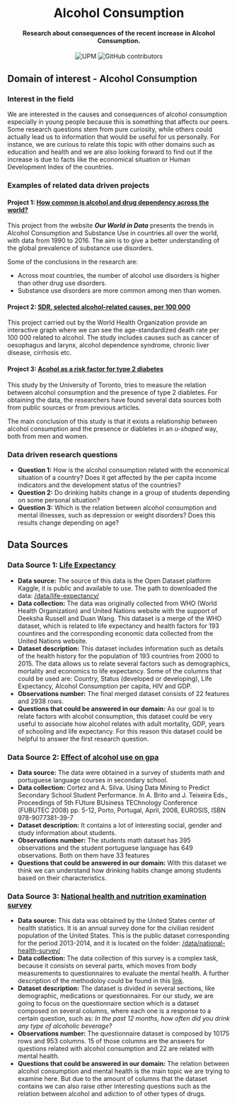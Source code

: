 <h1 align="center">Alcohol Consumption</h1>
<h4 align="center">Research about consequences of the recent increase in Alcohol Consumption. </h4>

<p align="center">
  <img alt="UPM" src="https://img.shields.io/badge/EIT%20Digital-UPM-blue?style=flat-square">
  <img alt="GitHub contributors" src="https://img.shields.io/github/contributors/angeligareta/AlcoholConsumption?style=flat-square">
</p>

## Domain of interest - Alcohol Consumption

### Interest in the field

We are interested in the causes and consequences of alcohol consumption especially in young people because this is something that affects our peers. Some research questions stem from pure curiosity, while others could actually lead us to information that would be useful for us personally. For instance, we are curious to relate this topic with other domains such as education and health and we are also looking forward to find out if the increase is due to facts like the economical situation or Human Development Index of the countries.

### Examples of related data driven projects

#### Project 1: [How common is alcohol and drug dependency across the world?](https://ourworldindata.org/alcohol-and-drug-dependency)

This project from the website **_Our World in Data_** presents the trends in Alcohol Consumption and Substance Use in countries all over the world, with data from 1990 to 2016. The aim is to give a better understanding of the global prevalence of substance use disorders.

Some of the conclusions in the research are:

- Across most countries, the number of alcohol use disorders is higher than other drug use disorders.
- Substance use disorders are more common among men than women.

#### Project 2: [SDR, selected alcohol-related causes, per 100 000](https://gateway.euro.who.int/en/indicators/hfa_293-1970-sdr-selected-alcohol-related-causes-per-100-000/)

This project carried out by the World Health Organization provide an interactive graph where we can see the age-standardized death rate per 100 000 related to alcohol. The study includes causes such as cancer of oesophagus and larynx, alcohol dependence syndrome, chronic liver disease, cirrhosis etc.

#### Project 3: [Acohol as a risk factor for type 2 diabetes](https://care.diabetesjournals.org/content/32/11/2123.full-text.pdf)

This study by the University of Toronto, tries to measure the relation between alcohol consumption and the presence of type 2 diabletes. For obtaining the data, the researchers have found several data sources both from public sources or from previous articles.

The main conclusion of this study is that it exists a relationship between alcohol consumption and the presence or diabletes in an _u-shaped_ way, both from men and women.

### Data driven research questions

- **Question 1:** How is the alcohol consumption related with the economical situation of a country? Does it get affected by the per capita income indicators and the development status of the countries?
- **Question 2:** Do drinking habits change in a group of students depending on some personal situation?
- **Question 3:** Which is the relation between alcohol consumption and mental illnesses, such as depression or weight disorders? Does this results change depending on age?

## Data Sources

### Data Source 1: [Life Expectancy](https://www.kaggle.com/augustus0498/life-expectancy-who)

- **Data source:** The source of this data is the Open Dataset platform Kaggle, it is public and available to use. The path to downloaded the data: [/data/life-expectancy/](./data/life-expectancy/)
- **Data collection:** The data was originally collected from WHO (World Health Organization) and United Nations website with the support of Deeksha Russell and Duan Wang. This dataset is a merge of the WHO dataset, which is related to life expectancy and health factors for 193 countires and the corresponding economic data collected from the United Nations website.
- **Dataset description:** This dataset includes information such as details of the health history for the population of 193 countries from 2000 to 2015. The data allows us to relate several factors such as demographics, mortality and economics to life expectancy. Some of the columns that could be used are: Country, Status (developed or developing), Life Expectancy, Alcohol Consumption per capita, HIV and GDP.
- **Observations number:** The final merged dataset consists of 22 features and 2938 rows.
- **Questions that could be answered in our domain:** As our goal is to relate factors with alcohol consumption, this dataset could be very useful to associate how alcohol relates with adult mortality, GDP, years of schooling and life expectancy. For this reason this dataset could be helpful to answer the first research question.

### Data Source 2: [Effect of alcohol use on gpa](https://www.kaggle.com/javidimail/effect-of-alcohol-use-on-gpa)

- **Data source:** The data were obtained in a survey of students math and portuguese language courses in secondary school.
- **Data collection:** Cortez and A. Silva. Using Data Mining to Predict Secondary School Student Performance. In A. Brito and J. Teixeira Eds., Proceedings of 5th FUture BUsiness TEChnology Conference (FUBUTEC 2008) pp. 5-12, Porto, Portugal, April, 2008, EUROSIS, ISBN 978-9077381-39-7
- **Dataset description:** It contains a lot of interesting social, gender and study information about students.
- **Observations number:** The students math dataset has 395 observations and the student portuguese language has 649 observations. Both on them have 33 features
- **Questions that could be answered in our domain:** With this dataset we think we can understand how drinking habits change among students based on their characteristics.

### Data Source 3: [National health and nutrition examination survey](https://www.kaggle.com/cdc/national-health-and-nutrition-examination-survey)

- **Data source:** This data was obtained by the United States center of health statistics. It is an annual survey done for the civilian resident population of the United States. This is the public dataset corresponding for the period 2013-2014, and it is located on the folder: [/data/national-health-survey/](./data/national-health-survey/)
- **Data collection:** The data collection of this survey is a complex task, because it consists on several parts, which moves from body measurements to questionnaires to evaluate the mental health. A further description of the methodoloy could be found in this [link](https://www.cdc.gov/nchs/data/series/sr_01/sr01_056.pdf).
- **Dataset description:** The dataset is divided in several sections, like demographic, medications or questionnaires. For our study, we are going to focus on the questionnaire section which is a dataset composed on several columns, where each one is a response to a certain question, such as: _In the past 12 months, how often did you drink any type of alcoholic beverage?_
- **Observations number:** The questionnaire dataset is composed by 10175 rows and 953 columns. 15 of those columns are the answers for questions related with alcohol consumption and 22 are related with mental health.
- **Questions that could be answered in our domain:** The relation between alcohol consumption and mental health is the main topic we are trying to examine here. But due to the amount of columns that the dataset contains we can also raise other interesting questions such as the relation between alcohol and adiction to of other types of drugs.
